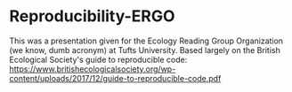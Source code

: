 # Reproducibility-ERGO

This was a presentation given for the Ecology Reading Group Organization (we know, dumb acronym) at Tufts University.  Based largely on the British Ecological Society's guide to reproducible code: https://www.britishecologicalsociety.org/wp-content/uploads/2017/12/guide-to-reproducible-code.pdf
